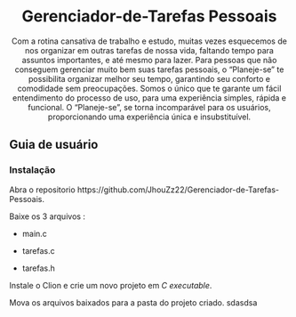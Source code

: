 # <h1 align="center">Gerenciador-de-Tarefas Pessoais
<p align="center"> Com a rotina cansativa de trabalho e estudo, muitas vezes esquecemos de nos organizar em outras tarefas de nossa vida, faltando tempo para assuntos importantes, e até mesmo para lazer. Para pessoas que não conseguem gerenciar muito bem suas tarefas pessoais, o “Planeje-se” te possibilita organizar melhor seu tempo, garantindo seu conforto e comodidade sem preocupações. Somos o único que te garante um fácil entendimento do processo de uso, para uma experiência simples, rápida e funcional. O “Planeje-se”, se torna incomparável para os usuários, proporcionando uma experiência única e insubstituível.
<h2>Guia de usuário</h2>
<h3>Instalação</h3>
Abra o repositorio https://github.com/JhouZz22/Gerenciador-de-Tarefas-Pessoais.

Baixe os 3 arquivos : 

* main.c

* tarefas.c

* tarefas.h
  
Instale o Clion e crie um novo projeto em *C executable*.

Mova os arquivos baixados para a pasta do projeto criado. sdasdsa




